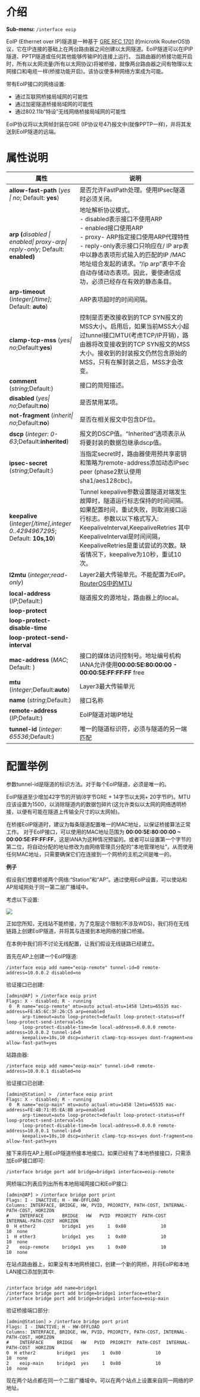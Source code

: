 # 介绍

**Sub-menu:** `/interface eoip`

EoIP (Ethernet over IP)隧道是一种基于 [GRE RFC 1701](https://tools.ietf.org/html/rfc1701) 的microtik RouterOS协议，它在IP连接的基础上在两台路由器之间创建以太网隧道。EoIP隧道可以在IPIP隧道、PPTP隧道或任何其他能够传输IP的连接上运行。
当路由器的桥接功能开启时，所有以太网流量(所有以太网协议)将被桥接，就像两台路由器之间有物理以太网接口和电缆一样(桥接功能开启)。该协议使多种网络方案成为可能。

带有EoIP接口的网络设置:

- 通过互联网桥接局域网的可能性
- 通过加密隧道桥接局域网的可能性
- 通过802.11b“特设”无线网络桥接局域网的可能性

EoIP协议将以太网帧封装在GRE (IP协议号47)报文中(就像PPTP一样)，并将其发送到EoIP隧道的远端。

# 属性说明

| 属性                                                                           | 说明                                                                                                                                                                                                                                                                                                 |
| ------------------------------------------------------------------------------ | ---------------------------------------------------------------------------------------------------------------------------------------------------------------------------------------------------------------------------------------------------------------------------------------------------- |
| **allow-fast-path** (_yes \| no_; Default: **yes**)                            | 是否允许FastPath处理。使用IPsec隧道时必须关闭。                                                                                                                                                                                                                                                      |
| **arp (**_disabled \| enabled\| proxy-arp\| reply-only_; Default: **enabled)** | 地址解析协议模式。<br>- disabled表示接口不使用ARP<br>- enabled接口使用ARP<br>- proxy- ARP指定接口使用ARP代理特性<br>- reply-only表示接口只响应在/ IP arp表中以静态表项形式输入的匹配的IP /MAC地址组合发起的请求。“/ip arp”表中不会自动存储动态表项。因此，要使通信成功，必须已经存在有效的静态条目。 |
| **arp-timeout** (_integer[/time]_; Default: **auto**)                          | ARP表项超时的时间间隔。                                                                                                                                                                                                                                                                              |
| **clamp-tcp-mss** (_yes\| no_;Default:**yes**)                                 | 控制是否更改接收到的TCP SYN报文的MSS大小。启用后，如果当前MSS大小超过tunnel接口MTU(考虑TCP/IP开销)，路由器将改变接收到的TCP SYN报文的MSS大小。接收到的封装报文仍然包含原始的MSS，只有在解封装之后，MSS才会改变。                                                                                     |
| **comment** (_string_;Default:)                                                | 接口的简短描述。                                                                                                                                                                                                                                                                                     |
| **disabled** (_yes\| no_;Default:**no**)                                       | 是否禁用某项。                                                                                                                                                                                                                                                                                       |
| **not-fragment** (_inherit\| no_;Default:**no**)                               | 是否在相关报文中包含DF位。                                                                                                                                                                                                                                                                           |
| **dscp** (_integer: 0-63_;Default:**inherited**)                               | 报文的DSCP值。“Inherited”选项表示从将要封装的数据包继承dscp值。                                                                                                                                                                                                                                      |
| **ipsec-secret** (_string_;Default:)                                           | 当指定secret时，路由器使用预共享密钥和策略为remote-address添加动态IPsec peer (phase2默认使用sha1/aes128cbc)。                                                                                                                                                                                        |
| **keepalive** (_integer[/time],integer 0..4294967295_; Default: **10s,10**)    | Tunnel keepalive参数设置隧道对端发生故障时，隧道运行标志保持的时间间隔。如果配置时间，重试失败，则取消接口运行标志。参数以以下格式写入: KeepaliveInterval,KeepaliveRetries 其中KeepaliveInterval是时间间隔，KeepaliveRetries是重试尝试的次数。缺省情况下，keepalive为10秒，重试10次。                |
| **l2mtu** (_integer;read-only_)                                                | Layer2最大传输单元。不能配置为EoIP。[RouterOS中的MTU](https://help.mikrotik.com/docs/display/ROS/MTU+in+RouterOS)                                                                                                                                                                                    |
| **local-address** (_IP_;Default:)                                              | 隧道报文的源地址，路由器上的local。                                                                                                                                                                                                                                                                  |
| **loop-protect**                                                               |                                                                                                                                                                                                                                                                                                      |
| **loop-protect-disable-time**                                                  |                                                                                                                                                                                                                                                                                                      |
| **loop-protect-send-interval**                                                 |                                                                                                                                                                                                                                                                                                      |
| **mac-address** (_MAC_; Default: )                                             | 接口的媒体访问控制号。地址编号机构IANA允许使用**00:00:5E:80:00:00 - 00:00:5E:FF:FF:FF** free                                                                                                                                                                                                         | 范围内的MAC地址 |
| **mtu** (_integer_;Default:**auto**)                                           | Layer3最大传输单元                                                                                                                                                                                                                                                                                   |
| **name** (_string_;Default:)                                                   | 接口名称                                                                                                                                                                                                                                                                                             |
| **remote-address** (_IP_;Default:)                                             | EoIP隧道对端IP地址                                                                                                                                                                                                                                                                                   |
| **tunnel-id** (_integer: 65536_;Default:)                                      | 唯一的隧道标识符，必须与隧道的另一端匹配                                                                                                                                                                                                                                                             |

# 配置举例

参数tunnel-id是隧道的标识方法。对于每个EoIP隧道，必须是唯一的。

EoIP隧道至少增加42字节的开销(8字节GRE + 14字节以太网+ 20字节IP)。MTU应该设置为1500，以消除隧道内的数据包碎片(这允许类似以太网的网络透明桥接，以便有可能在隧道上传输全尺寸的以太网帧)。

在桥接EoIP隧道时，建议为每条隧道配置唯一的MAC地址，以保证桥接算法正常工作。 对于EoIP接口，可以使用的MAC地址范围为 
 **00:00:5E:80:00:00 ~ 00:00:5E:FF:FF:FF**，这是IANA为这种情况预留的。或者可以设置第一个字节的第二位，将自动分配的地址修改为由网络管理员分配的“本地管理地址”，从而使用任何MAC地址，只需要确保它们在连接到一个网桥的主机之间是唯一的。

**例子**

假设我们想要桥接两个网络:“Station”和“AP”。通过使用EoIP设置，可以使站和AP局域网处于同一第二层广播域中。

考虑以下设置:

![](https://help.mikrotik.com/docs/download/attachments/24805521/Eoip-example.jpg?version=1&modificationDate=1612793527009&api=v2)

正如您所知，无线站不能桥接，为了克服这个限制(不涉及WDS)，我们将在无线链路上创建EoIP隧道，并将其与连接到本地网络的接口桥接。

在本例中我们将不讨论无线配置，让我们假设无线链路已经建立。

首先在AP上创建一个EoIP隧道:

`/interface eoip add name="eoip-remote" tunnel-id=0 remote-address=10.0.0.2 disabled=no`

验证接口已创建:

```shell
[admin@AP] > /interface eoip print
Flags: X - disabled; R - running
 0  R name="eoip-remote" mtu=auto actual-mtu=1458 l2mtu=65535 mac-address=FE:A5:6C:3F:26:C5 arp=enabled
      arp-timeout=auto loop-protect=default loop-protect-status=off loop-protect-send-interval=5s
      loop-protect-disable-time=5m local-address=0.0.0.0 remote-address=10.0.0.2 tunnel-id=0
      keepalive=10s,10 dscp=inherit clamp-tcp-mss=yes dont-fragment=no allow-fast-path=yes
```

站路由器:

`/interface eoip add name="eoip-main" tunnel-id=0 remote-address=10.0.0.1 disabled=no`

验证接口已创建:

```shell
[admin@Station] >  /interface eoip print
Flags: X - disabled; R - running
 0  R name="eoip-main" mtu=auto actual-mtu=1458 l2mtu=65535 mac-address=FE:4B:71:05:EA:8B arp=enabled
      arp-timeout=auto loop-protect=default loop-protect-status=off loop-protect-send-interval=5s
      loop-protect-disable-time=5m local-address=0.0.0.0 remote-address=10.0.0.1 tunnel-id=0
      keepalive=10s,10 dscp=inherit clamp-tcp-mss=yes dont-fragment=no allow-fast-path=yes
```

接下来将在AP上用EoIP隧道桥接本地接口。如果已经有了本地桥接接口，只需添加EoIP接口即可:

`/interface bridge port add bridge=bridge1 interface=eoip-remote`

网桥端口列表应列出所有本地局域网接口和EoIP接口:

```shell
[admin@AP] > /interface bridge port print
Flags: I - INACTIVE; H - HW-OFFLOAD
Columns: INTERFACE, BRIDGE, HW, PVID, PRIORITY, PATH-COST, INTERNAL-PATH-COST, HORIZON
#    INTERFACE       BRIDGE   HW   PVID  PRIORITY  PATH-COST  INTERNAL-PATH-COST  HORIZON
0  H ether2          bridge1  yes     1  0x80             10                  10  none  
1  H ether3          bridge1  yes     1  0x80             10                  10  none   
2    eoip-remote     bridge1  yes     1  0x80             10                  10  none
```

在站点路由器上，如果没有本地网桥接口，创建一个新的网桥，并将EoIP和本地LAN接口添加到其中:

```shell

/interface bridge add name=bridge1
/interface bridge port add bridge=bridge1 interface=ether2
/interface bridge port add bridge=bridge1 interface=eoip-main
```

验证桥接端口部分:

```shell
[admin@Station] > /interface bridge port print
Flags: I - INACTIVE; H - HW-OFFLOAD
Columns: INTERFACE, BRIDGE, HW, PVID, PRIORITY, PATH-COST, INTERNAL-PATH-COST, HORIZON
#    INTERFACE     BRIDGE   HW   PVID  PRIORITY  PATH-COST  INTERNAL-PATH-COST  HORIZON
0  H ether2        bridge1  yes     1  0x80             10                  10  none   
2    eoip-main     bridge1  yes     1  0x80             10                  10  none
```

现在两个站点都在同一个二层广播域中。可以在两个站点上设置来自同一网络的IP地址。
